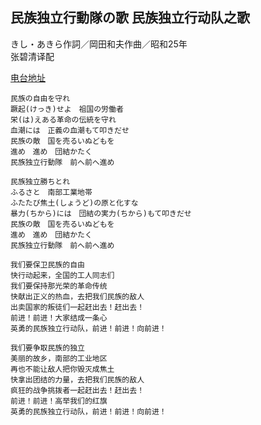 ## 民族独立行動隊の歌 民族独立行动队之歌
きし・あきら作詞／岡田和夫作曲／昭和25年<br>
张碧清译配

[电台地址](http://music.163.com/dj?id=1369883434&userid=328877362)

    民族の自由を守れ
    蹶起(けっき)せよ　祖国の労働者
    栄(は)えある革命の伝統を守れ
    血潮には　正義の血潮もて叩きだせ
    民族の敵　国を売るいぬどもを
    進め　進め　団結かたく
    民族独立行動隊　前へ前へ進め

    民族独立勝ちとれ
    ふるさと　南部工業地帯
    ふたたび焦土(しょうど)の原と化すな
    暴力(ちから)には　団結の実力(ちから)もて叩きだせ
    民族の敵　国を売るいぬどもを
    進め　進め　団結かたく
    民族独立行動隊　前へ前へ進め

    我们要保卫民族的自由
    快行动起来，全国的工人同志们
    我们要保持那光荣的革命传统
    快献出正义的热血，去把我们民族的敌人
    出卖国家的叛徒们一起赶出去！赶出去！
    前进！前进！大家结成一条心
    英勇的民族独立行动队，前进！前进！向前进！

    我们要争取民族的独立
    美丽的故乡，南部的工业地区
    再也不能让敌人把你毁灭成焦土
    快拿出团结的力量，去把我们民族的敌人
    疯狂的战争挑拨者一起赶出去！赶出去！
    前进！前进！高举我们的红旗
    英勇的民族独立行动队，前进！前进！向前进！
